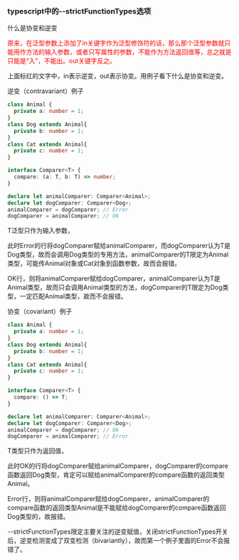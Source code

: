 ### typescript中的--strictFunctionTypes选项

什么是协变和逆变

<span style="color: red">原来，在泛型参数上添加了in关键字作为泛型修饰符的话，那么那个泛型参数就只能用作方法的输入参数，或者只写属性的参数，不能作为方法返回值等，总之就是只能是“入”，不能出。out关键字反之。</span>

上面标红的文字中，in表示逆变，out表示协变。用例子看下什么是协变和逆变。

逆变（contravariant）例子

```typescript
class Animal {
  private a: number = 1;
}
class Dog extends Animal{
  private b: number = 1;
}
class Cat extends Animal{
  private c: number = 1;
}

interface Comparer<T> {
  compare: (a: T, b: T) => number;
}

declare let animalComparer: Comparer<Animal>;
declare let dogComparer: Comparer<Dog>;
animalComparer = dogComparer; // Error
dogComparer = animalComparer; // Ok
```

T泛型只作为输入参数，

此时Error的行将dogComparer赋给animalComparer，而dogComparer认为T是Dog类型，故而会调用Dog类型的专用方法，animalComparer的T限定为Animal类型，可能传Animal对象或Cat对象到函数参数，故而会报错。

OK行，则将animalComparer赋给dogComparer，animalComparer认为T是Animal类型，故而只会调用Animal类型的方法，dogComparer的T限定为Dog类型，一定匹配Animal类型，故而不会报错。



协变（covariant）例子

```typescript
class Animal {
  private a: number = 1;
}
class Dog extends Animal{
  private b: number = 1;
}
class Cat extends Animal{
  private c: number = 1;
}

interface Comparer<T> {
  compare: () => T;
}

declare let animalComparer: Comparer<Animal>;
declare let dogComparer: Comparer<Dog>;
animalComparer = dogComparer; // Ok
dogComparer = animalComparer; // Error
```

T类型只作为返回值，

此时OK的行将dogComparer赋给animalComparer，dogComparer的compare函数返回Dog类型，肯定可以赋给animalComparer的compare函数的返回类型Animal。

Error行，则将animalComparer赋给dogComparer，animalComparer的compare函数的返回类型Animal是不能赋给dogComparer的compare函数返回Dog类型的，故报错。



--strictFunctionTypes限定主要关注的逆变赋值，关闭strictFunctionTypes开关后，逆变检测变成了双变检测（bivariantly），故而第一个例子里面的Error不会报错了。
